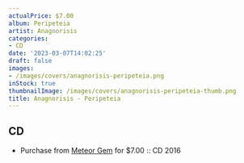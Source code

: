 ```yaml
---
actualPrice: $7.00
album: Peripeteia
artist: Anagnorisis
categories:
- CD
date: '2023-03-07T14:02:25'
draft: false
images:
- /images/covers/anagnorisis-peripeteia.png
inStock: true
thumbnailImage: /images/covers/anagnorisis-peripeteia-thumb.png
title: Anagnorisis - Peripeteia
---
```


## CD
* Purchase from [Meteor Gem](https://meteor-gem.com/products/anagnorisis-peripeteia-cd) for $7.00 :: CD 2016
